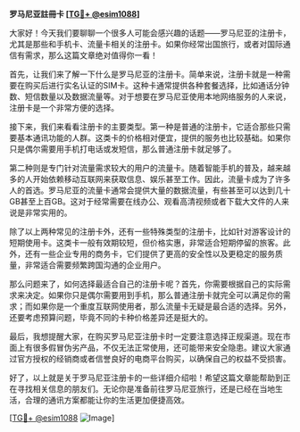 **罗马尼亚註冊卡 [[TG💪+ @esim1088](https://t.me/s/esim1088)]**

大家好！今天我们要聊聊一个很多人可能会感兴趣的话题——罗马尼亚的注册卡，尤其是那些和手机卡、流量卡相关的注册卡。如果你经常出国旅行，或者对国际通信有需求，那么这篇文章绝对值得你一看！

首先，让我们来了解一下什么是罗马尼亚的注册卡。简单来说，注册卡就是一种需要在购买后进行实名认证的SIM卡。这种卡通常提供各种套餐选择，比如通话分钟数、短信数量以及数据流量等。对于想要在罗马尼亚使用本地网络服务的人来说，注册卡是一个非常方便的选择。

接下来，我们来看看注册卡的主要类型。第一种是普通的注册卡，它适合那些只需要基本通讯功能的人群。这类卡的价格相对便宜，提供的服务也比较基础。如果你只是偶尔需要用手机打电话或发短信，那么普通注册卡就足够了。

第二种则是专门针对流量需求较大的用户的流量卡。随着智能手机的普及，越来越多的人开始依赖移动互联网来获取信息、娱乐甚至工作。因此，流量卡成为了许多人的首选。罗马尼亚的流量卡通常会提供大量的数据流量，有些甚至可以达到几十GB甚至上百GB。这对于经常需要在线办公、观看高清视频或者下载大文件的人来说是非常实用的。

除了以上两种常见的注册卡外，还有一些特殊类型的注册卡，比如针对游客设计的短期使用卡。这类卡一般有效期较短，但价格实惠，非常适合短期停留的旅客。此外，还有一些企业专用的商务卡，它们提供了更高的安全性以及更稳定的服务质量，非常适合需要频繁跨国沟通的企业用户。

那么问题来了，如何选择最适合自己的注册卡呢？首先，你需要根据自己的实际需求来决定。如果你只是偶尔需要用到手机，那么普通注册卡就完全可以满足你的需求；而如果你是一个重度互联网使用者，那么流量卡无疑是最合适的选择。另外，还要考虑预算问题，毕竟不同的卡种价格差异还是挺大的。

最后，我想提醒大家，在购买罗马尼亚注册卡时一定要注意选择正规渠道。现在市面上有很多假冒伪劣产品，不仅无法正常使用，还可能带来安全隐患。建议大家通过官方授权的经销商或者信誉良好的电商平台购买，以确保自己的权益不受损害。

好了，以上就是关于罗马尼亚注册卡的一些详细介绍啦！希望这篇文章能帮助到正在寻找相关信息的朋友们。无论你是准备前往罗马尼亚旅行，还是已经在当地生活，合理的通讯方案都能让你的生活更加便捷高效。

[[TG💪+ @esim1088](https://t.me/s/esim1088) ![Image](https://i.postimg.cc/4NQfJmqS/Snipaste-2025-05-13-00-14-12.png)]